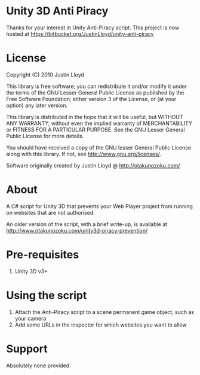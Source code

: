 Unity 3D Anti Piracy
====================

Thanks for your interest in Unity Anti-Piracy script. This project is now
hosted at https://bitbucket.org/JustinLloyd/unity-anti-piracy


License
====================
 Copyright (C) 2010 Justin Lloyd
 
 This library is free software; you can redistribute it and/or
 modify it under the terms of the GNU Lesser General Public
 License as published by the Free Software Foundation; either
 version 3 of the License, or (at your option) any later version.
 
 This library is distributed in the hope that it will be useful,
 but WITHOUT ANY WARRANTY; without even the implied warranty of
 MERCHANTABILITY or FITNESS FOR A PARTICULAR PURPOSE.  See the GNU
 Lesser General Public License for more details.
 
 You should have received a copy of the GNU lesser General Public License
 along with this library.  If not, see <http://www.gnu.org/licenses/>.
 
 Software originally created by Justin Lloyd @ http://otakunozoku.com/


About
====================
A C# script for Unity 3D that prevents your Web Player project from running on
websites that are not authorised.

An older version of the script, with a brief write-up, is available at
http://www.otakunozoku.com/unity3d-piracy-prevention/

Pre-requisites
====================
1. Unity 3D v3+

Using the script
====================
1. Attach the Anti-Piracy script to a scene permanent game object, such as your
   camera
2. Add some URLs in the inspector for which websites you want to allow

Support
====================
Absolutely none provided.  
